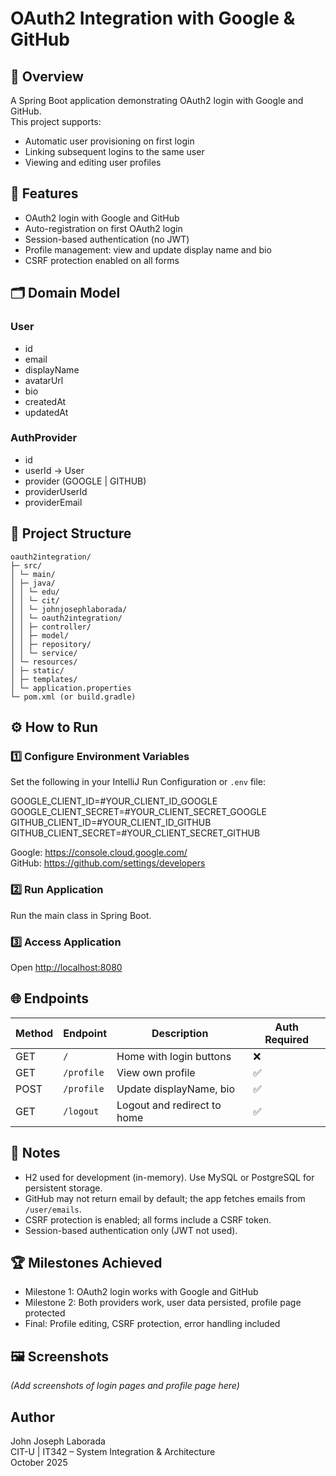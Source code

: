 # OAuth2 Integration with Google & GitHub

## 📘 Overview
A Spring Boot application demonstrating OAuth2 login with Google and GitHub.  
This project supports:
- Automatic user provisioning on first login
- Linking subsequent logins to the same user
- Viewing and editing user profiles

## 🧩 Features
- OAuth2 login with Google and GitHub
- Auto-registration on first OAuth2 login
- Session-based authentication (no JWT)
- Profile management: view and update display name and bio
- CSRF protection enabled on all forms

## 🗂️ Domain Model
### User
- id
- email
- displayName
- avatarUrl
- bio
- createdAt
- updatedAt

### AuthProvider
- id
- userId → User
- provider (GOOGLE | GITHUB)
- providerUserId
- providerEmail

## 📁 Project Structure

```
oauth2integration/
├─ src/
│ └─ main/
│ ├─ java/
│ │ └─ edu/
│ │ └─ cit/
│ │ └─ johnjosephlaborada/
│ │ └─ oauth2integration/
│ │ ├─ controller/
│ │ ├─ model/
│ │ ├─ repository/
│ │ └─ service/
│ └─ resources/
│ ├─ static/
│ ├─ templates/
│ └─ application.properties
└─ pom.xml (or build.gradle)
```

## ⚙️ How to Run
### 1️⃣ Configure Environment Variables
Set the following in your IntelliJ Run Configuration or `.env` file:

GOOGLE_CLIENT_ID=#YOUR_CLIENT_ID_GOOGLE
GOOGLE_CLIENT_SECRET=#YOUR_CLIENT_SECRET_GOOGLE
GITHUB_CLIENT_ID=#YOUR_CLIENT_ID_GITHUB
GITHUB_CLIENT_SECRET=#YOUR_CLIENT_SECRET_GITHUB


Google: https://console.cloud.google.com/  
GitHub: https://github.com/settings/developers

### 2️⃣ Run Application
Run the main class in Spring Boot.

### 3️⃣ Access Application
Open [http://localhost:8080](http://localhost:8080)

## 🌐 Endpoints
| Method | Endpoint    | Description                  | Auth Required |
|--------|------------|------------------------------|---------------|
| GET    | `/`        | Home with login buttons      | ❌            |
| GET    | `/profile` | View own profile             | ✅            |
| POST   | `/profile` | Update displayName, bio      | ✅            |
| GET    | `/logout`  | Logout and redirect to home  | ✅            |

## 📝 Notes
- H2 used for development (in-memory). Use MySQL or PostgreSQL for persistent storage.
- GitHub may not return email by default; the app fetches emails from `/user/emails`.
- CSRF protection is enabled; all forms include a CSRF token.
- Session-based authentication only (JWT not used).

## 🏆 Milestones Achieved
- Milestone 1: OAuth2 login works with Google and GitHub
- Milestone 2: Both providers work, user data persisted, profile page protected
- Final: Profile editing, CSRF protection, error handling included

## 🖼️ Screenshots
*(Add screenshots of login pages and profile page here)*

## Author
John Joseph Laborada  
CIT-U | IT342 – System Integration & Architecture  
October 2025

